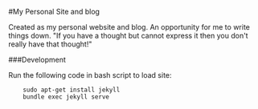 #My Personal Site and blog

Created as my personal website and blog. An opportunity for me to write things down. "If you have a thought but cannot express it then you don't really have that thought!"

###Development

Run the following code in bash script to load site:

```
    sudo apt-get install jekyll
    bundle exec jekyll serve
```
